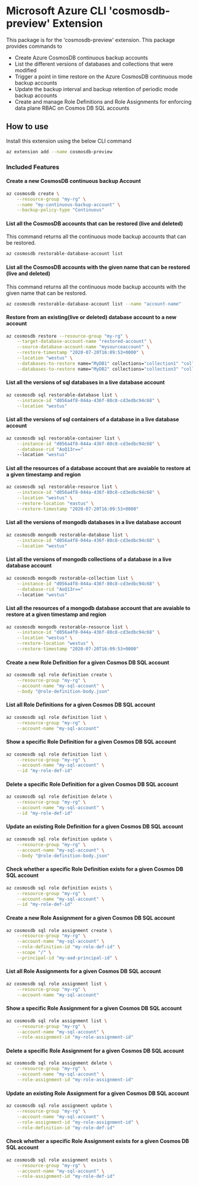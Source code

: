 # Microsoft Azure CLI 'cosmosdb-preview' Extension #

This package is for the 'cosmosdb-preview' extension.
This package provides commands to

- Create Azure CosmosDB continuous backup accounts
- List the different versions of databases and collections that were modified
- Trigger a point in time restore on the Azure CosmosDB continuous mode backup accounts
- Update the backup interval and backup retention of periodic mode backup accounts
- Create and manage Role Definitions and Role Assignments for enforcing data plane RBAC on Cosmos DB SQL accounts

## How to use ##

Install this extension using the below CLI command

```sh
az extension add --name cosmosdb-preview
```

### Included Features ###

#### Create a new CosmosDB continuous backup Account ####

```sh
az cosmosdb create \
    --resource-group "my-rg" \
    --name "my-continuous-backup-account" \
    --backup-policy-type "Continuous"
```

#### List all the CosmosDB accounts that can be restored (live and deleted) ####

This command returns all the continuous mode backup accounts that can be restored.

```sh
az cosmosdb restorable-database-account list
```

#### List all the CosmosDB accounts with the given name that can be restored (live and deleted) ####

This command returns all the continuous mode backup accounts with the given name that can be restored.

```sh
az cosmosdb restorable-database-account list --name "account-name"
```

#### Restore from an existing(live or deleted) database account to a new account ####

```sh
az cosmosdb restore --resource-group "my-rg" \
    --target-database-account-name "restored-account" \
    --source-database-account-name "mysourceaccount" \
    --restore-timestamp "2020-07-20T16:09:53+0000" \
    --location "westus" \
    --databases-to-restore name="MyDB1" collections="collection1" "collection2" \
    --databases-to-restore name="MyDB2" collections="collection3" "collection4"
```

#### List all the versions of sql databases in a live database account ####

```sh
az cosmosdb sql restorable-database list \
    --instance-id "d056a4f8-044a-436f-80c8-cd3edbc94c68" \
    --location "westus"
```

#### List all the versions of sql containers of a database in a live database account ####

```sh
az cosmosdb sql restorable-container list \
    --instance-id "d056a4f8-044a-436f-80c8-cd3edbc94c68" \
    --database-rid "AoQ13r=="
    --location "westus"
```

#### List all the resources of a database account that are avaiable to restore at a given timestamp and region ####

```sh
az cosmosdb sql restorable-resource list \
    --instance-id "d056a4f8-044a-436f-80c8-cd3edbc94c68" \
    --location "westus" \
    --restore-location "eastus" \
    --restore-timestamp "2020-07-20T16:09:53+0000"
```

#### List all the versions of mongodb databases in a live database account ####

```sh
az cosmosdb mongodb restorable-database list \
    --instance-id "d056a4f8-044a-436f-80c8-cd3edbc94c68" \
    --location "westus"
```

#### List all the versions of mongodb collections of a database in a live database account ####

```sh
az cosmosdb mongodb restorable-collection list \
    --instance-id "d056a4f8-044a-436f-80c8-cd3edbc94c68" \
    --database-rid "AoQ13r=="
    --location "westus"
```

#### List all the resources of a mongodb database account that are avaiable to restore at a given timestamp and region ####

```sh
az cosmosdb mongodb restorable-resource list \
    --instance-id "d056a4f8-044a-436f-80c8-cd3edbc94c68" \
    --location "westus" \
    --restore-location "westus" \
    --restore-timestamp "2020-07-20T16:09:53+0000"
```

#### Create a new Role Definition for a given Cosmos DB SQL account

```sh
az cosmosdb sql role definition create \
    --resource-group "my-rg" \
    --account-name "my-sql-account" \
    --body "@role-definition-body.json"
```

#### List all Role Definitions for a given Cosmos DB SQL account

```sh
az cosmosdb sql role definition list \
    --resource-group "my-rg" \
    --account-name "my-sql-account"
```

#### Show a specific Role Definition for a given Cosmos DB SQL account

```sh
az cosmosdb sql role definition list \
    --resource-group "my-rg" \
    --account-name "my-sql-account" \
    --id "my-role-def-id"
```

#### Delete a specific Role Definition for a given Cosmos DB SQL account

```sh
az cosmosdb sql role definition delete \
    --resource-group "my-rg" \
    --account-name "my-sql-account" \
    --id "my-role-def-id"
```

#### Update an existing Role Definition for a given Cosmos DB SQL account

```sh
az cosmosdb sql role definition update \
    --resource-group "my-rg" \
    --account-name "my-sql-account" \
    --body "@role-definition-body.json"
```

#### Check whether a specific Role Definition exists for a given Cosmos DB SQL account

```sh
az cosmosdb sql role definition exists \
    --resource-group "my-rg" \
    --account-name "my-sql-account" \
    --id "my-role-def-id"
```

#### Create a new Role Assignment for a given Cosmos DB SQL account

```sh
az cosmosdb sql role assignment create \
    --resource-group "my-rg" \
    --account-name "my-sql-account" \
    --role-definition-id "my-role-def-id" \
    --scope "/" \
    --principal-id "my-aad-principal-id" \
```

#### List all Role Assignments for a given Cosmos DB SQL account

```sh
az cosmosdb sql role assignment list \
    --resource-group "my-rg" \
    --account-name "my-sql-account"
```

#### Show a specific Role Assignment for a given Cosmos DB SQL account

```sh
az cosmosdb sql role assignment list \
    --resource-group "my-rg" \
    --account-name "my-sql-account" \
    --role-assignment-id "my-role-assignment-id"
```

#### Delete a specific Role Assignment for a given Cosmos DB SQL account

```sh
az cosmosdb sql role assignment delete \
    --resource-group "my-rg" \
    --account-name "my-sql-account" \
    --role-assignment-id "my-role-assignment-id"
```

#### Update an existing Role Assignment for a given Cosmos DB SQL account

```sh
az cosmosdb sql role assignment update \
    --resource-group "my-rg" \
    --account-name "my-sql-account" \
    --role-assignment-id "my-role-assignment-id" \
    --role-definition-id "my-role-def-id"
```

#### Check whether a specific Role Assignment exists for a given Cosmos DB SQL account

```sh
az cosmosdb sql role assignment exists \
    --resource-group "my-rg" \
    --account-name "my-sql-account" \
    --role-assignment-id "my-role-def-id"
```
